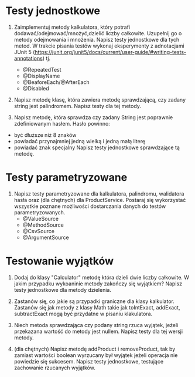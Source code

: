 # Testy jednostkowe

1. Zaimplementuj metody kalkulatora, który potrafi dodawać/odejmować/mnożyć,dzielić liczby całkowite. Uzupełnij go o metody odejmowania i mnożenia. Napisz testy jednostkowe dla
tych metod.
    W trakcie pisania testów wykonaj eksperymenty z adnotacjami JUnit 5 (https://junit.org/junit5/docs/current/user-guide/#writing-tests-annotations) tj.
    * @RepeatedTest
    * @DisplayName
    * @BeaforeEach/@AfterEach
    * @Disabled

2. Napisz metodę klasę, która zawiera metodę sprawdzającą, czy zadany string jest palindromem. Napisz testy dla tej metody.

3. Napisz metodę, która sprawdza czy zadany String jest poprawnie zdefiniowanym hasłem.
Hasło powinno:
* być dłuższe niż 8 znaków
* powiadać przynajmniej jedną wielką i jedną małą literę
* powiadać znak specjalny 
Napisz testy jednostkowe sprawdzające tą metodę.



# Testy parametryzowane

1. Napisz testy parametryzowane dla kalkulatora, palindromu, walidatora hasła oraz (dla chętnych) dla ProductService. Postaraj się wykorzystać wszystkie poznane możliwości
dostarczania danych do testów parametryzowanych.
    * @ValueSource
    * @MethodSource
    * @CsvSource
    * @ArgumentSource


# Testowanie wyjątków

1. Dodaj do klasy "Calculator" metodę która dzieli dwie liczby całkowite. W jakim przypadku wykoaninie metody zakończy się wyjątkiem?
   Napisz testy jednostkowe dla metody dzielenia.

2. Zastanów się, co jakie są przypadki graniczne dla klasy kalkulator. Zastanów się jak metody z klasy Math takie jak toIntExact, addExact, subtractExact
   mogą być przydatne w pisaniu klakulatora.

3. Niech metoda sprawdzająca czy podany string rzuca wyjątek, jeżeli przekazana wartość do metody jest nullem. Napisz testy dla tej wersji metody.

4.  (dla chętnych) Napisz metodę addProduct i removeProduct, tak by zamiast wartości boolean wyrzucany był wyjątek jeżeli operacja nie powiedzie się sukcesem.
   Napisz testy jednostkowe, testujące zachowanie rzucanych wyjątków.
   
   